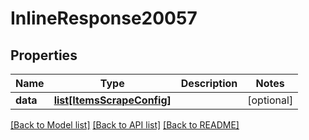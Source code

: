 # InlineResponse20057

## Properties
Name | Type | Description | Notes
------------ | ------------- | ------------- | -------------
**data** | [**list[ItemsScrapeConfig]**](ItemsScrapeConfig.md) |  | [optional] 

[[Back to Model list]](../README.md#documentation-for-models) [[Back to API list]](../README.md#documentation-for-api-endpoints) [[Back to README]](../README.md)

